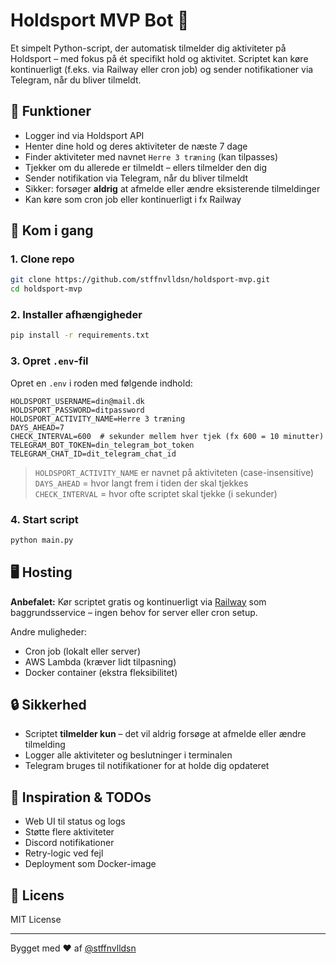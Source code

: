# Holdsport MVP Bot 🤖

Et simpelt Python-script, der automatisk tilmelder dig aktiviteter på Holdsport – med fokus på ét specifikt hold og aktivitet. Scriptet kan køre kontinuerligt (f.eks. via Railway eller cron job) og sender notifikationer via Telegram, når du bliver tilmeldt.

## 🔧 Funktioner

- Logger ind via Holdsport API
- Henter dine hold og deres aktiviteter de næste 7 dage
- Finder aktiviteter med navnet `Herre 3 træning` (kan tilpasses)
- Tjekker om du allerede er tilmeldt – ellers tilmelder den dig
- Sender notifikation via Telegram, når du bliver tilmeldt
- Sikker: forsøger **aldrig** at afmelde eller ændre eksisterende tilmeldinger
- Kan køre som cron job eller kontinuerligt i fx Railway

## 🚀 Kom i gang

### 1. Clone repo

```bash
git clone https://github.com/stffnvlldsn/holdsport-mvp.git
cd holdsport-mvp
```

### 2. Installer afhængigheder

```bash
pip install -r requirements.txt
```

### 3. Opret `.env`-fil

Opret en `.env` i roden med følgende indhold:

```dotenv
HOLDSPORT_USERNAME=din@mail.dk
HOLDSPORT_PASSWORD=ditpassword
HOLDSPORT_ACTIVITY_NAME=Herre 3 træning
DAYS_AHEAD=7
CHECK_INTERVAL=600  # sekunder mellem hver tjek (fx 600 = 10 minutter)
TELEGRAM_BOT_TOKEN=din_telegram_bot_token
TELEGRAM_CHAT_ID=dit_telegram_chat_id
```

> `HOLDSPORT_ACTIVITY_NAME` er navnet på aktiviteten (case-insensitive)  
> `DAYS_AHEAD` = hvor langt frem i tiden der skal tjekkes  
> `CHECK_INTERVAL` = hvor ofte scriptet skal tjekke (i sekunder)

### 4. Start script

```bash
python main.py
```

## 🖥️ Hosting

**Anbefalet:** Kør scriptet gratis og kontinuerligt via [Railway](https://railway.app) som baggrundsservice – ingen behov for server eller cron setup.

Andre muligheder:

- Cron job (lokalt eller server)
- AWS Lambda (kræver lidt tilpasning)
- Docker container (ekstra fleksibilitet)

## 🔒 Sikkerhed

- Scriptet **tilmelder kun** – det vil aldrig forsøge at afmelde eller ændre tilmelding
- Logger alle aktiviteter og beslutninger i terminalen
- Telegram bruges til notifikationer for at holde dig opdateret

## 🧠 Inspiration & TODOs

- Web UI til status og logs
- Støtte flere aktiviteter
- Discord notifikationer
- Retry-logic ved fejl
- Deployment som Docker-image

## 📄 Licens

MIT License

---

Bygget med ❤️ af [@stffnvlldsn](https://github.com/stffnvlldsn)
